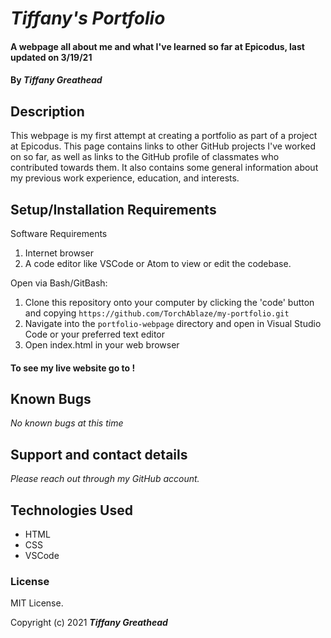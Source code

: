 # _Tiffany's Portfolio_

#### A webpage all about me and what I've learned so far at Epicodus, last updated on 3/19/21

#### By _**Tiffany Greathead**_

## Description

This webpage is my first attempt at creating a portfolio as part of a project at Epicodus. This page contains links to other GitHub projects I've worked on so far, as well as links to the GitHub profile of classmates who contributed towards them. It also contains some general information about my previous work experience, education, and interests.

## Setup/Installation Requirements

Software Requirements

1.  Internet browser
2.  A code editor like VSCode or Atom to view or edit the codebase.

Open via Bash/GitBash:

1.  Clone this repository onto your computer by clicking the 'code' button and copying `https://github.com/TorchAblaze/my-portfolio.git`
2.  Navigate into the `portfolio-webpage` directory and open in Visual Studio Code or your preferred text editor
3.  Open index.html in your web browser

#### To see my live website go to !

## Known Bugs

_No known bugs at this time_

## Support and contact details

_Please reach out through my GitHub account._

## Technologies Used

- HTML
- CSS
- VSCode

### License

MIT License.

Copyright (c) 2021 **_Tiffany Greathead_**
